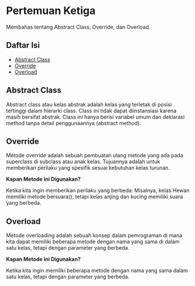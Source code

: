 # Pertemuan Ketiga
Membahas tentang Abstract Class, Override, dan Overload.

## Daftar Isi
- [Abstract Class](##abstractclass)
- [Override](#override)
- [Overload](#overload)

## Abstract Class

Abstract class atau kelas abstrak adalah kelas yang terletak di posisi tertinggi dalam hierarki class.
Class ini tidak dapat diinstansiasi karena masih bersifat abstrak. 
Class ini hanya berisi variabel umum dan deklarasi method tanpa detail penggunaannya (abstract method).

## Override

Metode override adalah sebuah pembuatan ulang metode yang ada pada superclass di subclass atau anak kelas. 
Tujuannya adalah untuk memberikan perilaku yang spesifik sesuai kebutuhan kelas turunan. 

**Kapan Metode ini Digunakan?**

Ketika kita ingin memberikan perilaku yang berbeda: Misalnya, kelas Hewan memiliki metode bersuara(), 
tetapi kelas anjing dan kucing memiliki suara yang berbeda.

## Overload

Metode overloading adalah sebuah konsep dalam pemrograman di mana kita dapat memiliki 
beberapa metode dengan nama yang sama di dalam satu kelas, tetapi dengan parameter yang berbeda.

**Kapan Metode ini Digunakan?**

Ketika kita ingin memiliki beberapa metode dengan nama yang sama dalam satu kelas, tetapi dengan parameter yang berbeda.
